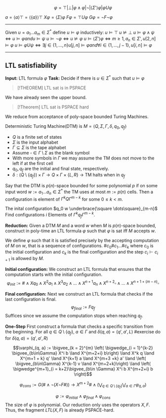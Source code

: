 $$\varphi = \top | \bot | \varphi \land \varphi | \neg | \langle \Sigma'\rangle\varphi | \varphi U \varphi$$

$a = \langle a \rangle \top = \langle \lbrace a \rbrace\rangle \top$
$X \varphi = \langle \Sigma \rangle \varphi$
$F\varphi = \top U \varphi$
$G \varphi = \neg F \neg\varphi$

---


Given $u = a_1 \dots a_m \in \Sigma^*$ define $u\vDash \varphi$ inductively:
$u \vDash \top$ $u\not\vDash \bot$
$u\vDash \varphi \land \psi \iff u\vDash \varphi and u\vDash\psi$
$u \vDash \neg \varphi \iff u\not\vDash \varphi$
$u \vDash \langle \Sigma'\rangle \varphi \iff m \ge 1, a_n \in \Sigma', u[2, n] \vDash \varphi$
$u\vDash \varphi U \psi \iff \exists j\in\lbrace 1, \dots, n\rbrace u[j, n]\vDash \varphi and \forall i\in\lbrace 1, \dots, j-1\rbrace, u[i, n] \vDash \varphi$

---

## LTL satisfiability

__Input:__ LTL formula $\varphi$
__Task:__ Decide if there is $u\in \Sigma^*$ such that $u\vDash\varphi$

> [!THEOREM]
> LTL sat is in PSPACE

We have already seen the upper bound.

> [!Theorem]
> LTL sat is PSPACE hard

We reduce from acceptance of poly-space bounded Turing Machines.


Deterministic Turing Machine(DTM) is $M = \langle Q, \Sigma, \Gamma, \delta, q_0, q_f\rangle$
- $Q$ is a finite set of states
- $\Sigma$ is the input alphabet
- $\Gamma \subseteq \Sigma$ is the tape alphabet
- Assume $\square \in \Gamma\setminus \Sigma$ as the blank symbol
- With more symbols in $\Gamma$ we may assume the TM does not move to the left if at the first cell
- $q_0, q_f$ are the initial and final state, respectively.
- $\delta : (Q \setminus \lbrace q_f\rbrace) \times \Gamma \to Q \times \Gamma\times\lbrace L, R\rbrace$ -> TM halts when in $q_f$

Say that the DTM is $p(n)$-space bounded for some polynomial $p$ if on some input word $w := a_1 \dots a_n \in \Sigma^*$ the TM uses at most $m := p(n)$ cells.
Then a configuration is element of $\Gamma^k Q \Gamma^{m - k}$ for some $0 \le k < m$.

The inital configuration $q_0 w \underbrace{\square \dots\square}_{m-n}$
Find configurations $i$ Elements of $\Gamma^k q_f \Gamma^{m-k}$.

__Reduction:__
Given a DTM $M$ and a word $w$ when $M$ is $p(n)$-space bounded,
construct in poly-time an LTL formula $\varphi$ such that $\varphi$ is sat iff $M$ accepts $w$.

We define $\varphi$ such that it is satisfied precisely by the accepting computation of $M$ on $w$, that is a sequence of configurations. 
$\#c_0\#c_1 \dots \# c_k$ where $c_0$ is the initial configuration and $c_k$ is the final configuration and the step $c_i \vdash c_{i+1}$ is allowed by $M$.

__Initial configuration:__
We construct an LTL formula that ensures that the computation starts with the initial configuration.
$$\varphi_{init} := \# \land X q_0 \land X^2 a_1 \land X^3 a_2 \land \dots \land X^{n+1} a_n \land X^{n+2} \square \land \dots \land X^{n+1 + (m-n)} \square$$

__Final configuration:__
Next we construct an LTL formula that checks if the last configuration is final.
$$\varphi_{final} := F q_f$$Suffices since we assume the computation stops when reaching $q_f$.

__One-Step__
First construct a formula that checks a specific transition from the beginning.
For all $q\in Q\setminus \lbrace q_f\rbrace$, $a\in \Gamma$ and $\delta(q,a) = (q', a', L)$
#exercise do for $\delta(q, a) = (q', a', R)$

$$\varphi_{q, a} := \bigvee_{k = 2}^{m} \left( \bigwedge_{i = 1}^{k-2} \bigvee_{b\in\Gamma} X^i b \land X^{m+2+i} b\right) \land X^k q \land X^{m+1 + k} q' \land X^{k+1} a \land X^{m+3 +k} a' \land \left( \bigvee_{b\in\Gamma} X^{k-1} v \land X^{m+2+k}\right) \land \left( \bigwedge^{m+1}_{i = k+2}\bigvee_{b\in \Gamma} X^i b X^{m+2+i} b \right)$$

$$\varphi_{cons} := G(\# \land \neg(X \neg F \#)) \to X^{m+2}  \# \land \left(\bigvee_{q\in Q\setminus \lbrace q_f\rbrace} \bigvee_{a \in \Gamma} \varphi_{q, a}\right)$$


$$\varphi := \varphi_{initial} \land \varphi_{final} \land \varphi_{cons}$$
The size of $\varphi$ is polynomial.
Our reduction only uses the operators $X, F$.
Thus, the fragment $LTL(X, F)$ is already PSPACE-hard.